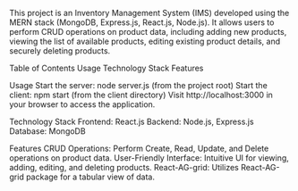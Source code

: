 This project is an Inventory Management System (IMS) developed using the MERN stack (MongoDB, Express.js, React.js, Node.js). It allows users to perform CRUD operations on product data, including adding new products, viewing the list of available products, editing existing product details, and securely deleting products.

Table of Contents
Usage
Technology Stack
Features

Usage
Start the server: node server.js (from the project root)
Start the client: npm start (from the client directory)
Visit http://localhost:3000 in your browser to access the application.

Technology Stack
Frontend: React.js
Backend: Node.js, Express.js
Database: MongoDB

Features
CRUD Operations: Perform Create, Read, Update, and Delete operations on product data.
User-Friendly Interface: Intuitive UI for viewing, adding, editing, and deleting products.
React-AG-grid: Utilizes React-AG-grid package for a tabular view of data.
